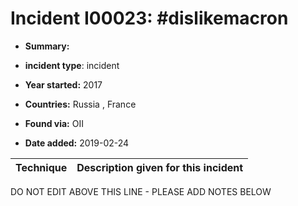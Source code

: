# Incident I00023: #dislikemacron

* **Summary:** 

* **incident type**: incident

* **Year started:** 2017

* **Countries:** Russia , France

* **Found via:** OII

* **Date added:** 2019-02-24
 

| Technique | Description given for this incident |
| --------- | ------------------------- |


DO NOT EDIT ABOVE THIS LINE - PLEASE ADD NOTES BELOW